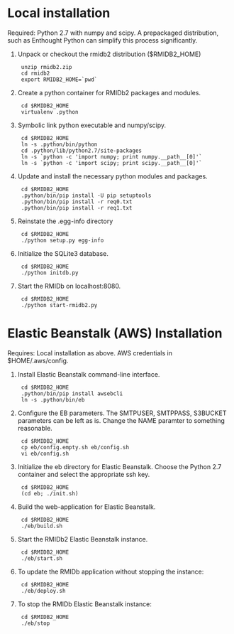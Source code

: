 
# Local installation

Required: Python 2.7 with numpy and scipy. A prepackaged distribution, such as
Enthought Python can simplify this process significantly. 

1. Unpack or checkout the rmidb2 distribution ($RMIDB2_HOME)

		unzip rmidb2.zip
		cd rmidb2
		export RMIDB2_HOME=`pwd`

2. Create a python container for RMIDb2 packages and modules.

		cd $RMIDB2_HOME
		virtualenv .python

3. Symbolic link python executable and numpy/scipy.

		cd $RMIDB2_HOME
		ln -s .python/bin/python
		cd .python/lib/python2.7/site-packages
		ln -s `python -c 'import numpy; print numpy.__path__[0]'`
		ln -s `python -c 'import scipy; print scipy.__path__[0]'`

4. Update and install the necessary python modules and packages.

		cd $RMIDB2_HOME
		.python/bin/pip install -U pip setuptools
		.python/bin/pip install -r req0.txt
		.python/bin/pip install -r req1.txt

5. Reinstate the .egg-info directory

		cd $RMIDB2_HOME
		./python setup.py egg-info

6. Initialize the SQLite3 database.

		cd $RMIDB2_HOME
		./python initdb.py

7. Start the RMIDb on localhost:8080.

		cd $RMIDB2_HOME
		./python start-rmidb2.py

# Elastic Beanstalk (AWS) Installation

Requires: Local installation as above. AWS credentials in $HOME/.aws/config.

1. Install Elastic Beanstalk command-line interface.

		cd $RMIDB2_HOME
		.python/bin/pip install awsebcli
		ln -s .python/bin/eb

2. Configure the EB parameters. The SMTPUSER, SMTPPASS, S3BUCKET
parameters can be left as is. Change the NAME paramter to something
reasonable.

		cd $RMIDB2_HOME
		cp eb/config.empty.sh eb/config.sh
		vi eb/config.sh

3. Initialize the eb directory for Elastic Beanstalk. Choose the Python
2.7 container and select the appropriate ssh key.

		cd $RMIDB2_HOME
		(cd eb; ./init.sh)

4. Build the web-application for Elastic Beanstalk.

		cd $RMIDB2_HOME
		./eb/build.sh

5. Start the RMIDb2 Elastic Beanstalk instance.

		cd $RMIDB2_HOME
		./eb/start.sh

6. To update the RMIDb application without stopping the instance:

		cd $RMIDB2_HOME
		./eb/deploy.sh

6. To stop the RMIDb Elastic Beanstalk instance:

		cd $RMIDB2_HOME
		./eb/stop

